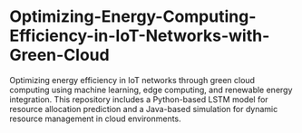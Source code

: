 # Optimizing-Energy-Computing-Efficiency-in-IoT-Networks-with-Green-Cloud
Optimizing energy efficiency in IoT networks through green cloud computing using machine learning, edge computing, and renewable energy integration. This repository includes a Python-based LSTM model for resource allocation prediction and a Java-based simulation for dynamic resource management in cloud environments.
